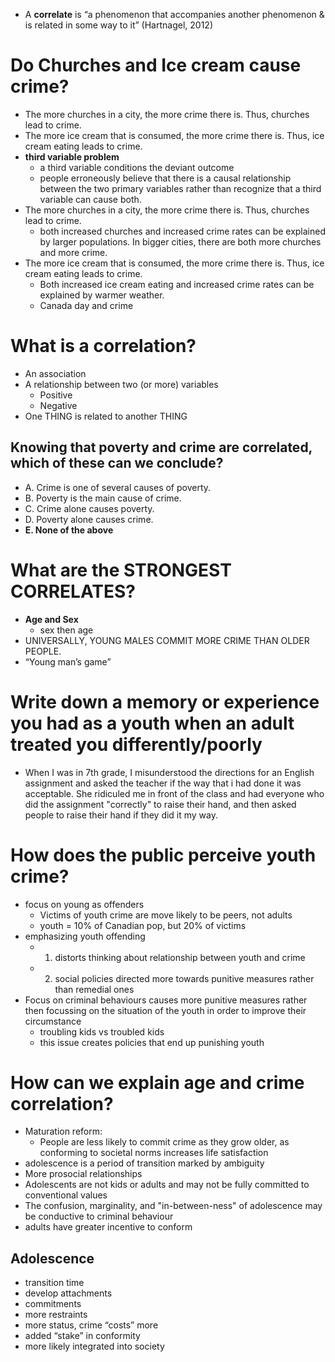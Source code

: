 - A **correlate** is “a phenomenon that accompanies another phenomenon & is related in some way to it” (Hartnagel, 2012)
# Do Churches and Ice cream cause crime?
- The more churches in a city, the more crime there is. Thus, churches lead to crime.
- The more ice cream that is consumed, the more crime there is. Thus, ice cream eating leads to crime.
- **third variable problem**
	- a third variable conditions the deviant outcome
	- people erroneously believe that there is a causal relationship between the two primary variables rather than recognize that a third variable can cause both.
- The more churches in a city, the more crime there is. Thus, churches lead to crime.
	- both increased churches and increased crime rates can be explained by larger populations. In bigger cities, there are both more churches and more crime.
- The more ice cream that is consumed, the more crime there is. Thus, ice cream eating leads to crime.
	- Both increased ice cream eating and increased crime rates can be explained by warmer weather.
	- Canada day and crime
# What is a correlation?
- An association
- A relationship between two (or more) variables
	- Positive
	- Negative
- One THING is related to another THING

## Knowing that poverty and crime are correlated, which of these can we conclude?
- A. Crime is one of several causes of poverty.
- B. Poverty is the main cause of crime.
- C. Crime alone causes poverty.
- D. Poverty alone causes crime.
- **E. None of the above**
# What are the STRONGEST CORRELATES?
- **Age and Sex**
	- sex then age
- UNIVERSALLY, YOUNG MALES COMMIT MORE CRIME THAN OLDER PEOPLE.
- “Young man’s game”
# Write down a memory or experience you had as a youth when an adult treated you differently/poorly
- When I was in 7th grade, I misunderstood the directions for an English assignment and asked the teacher if the way that i had done it was acceptable. She ridiculed me in front of the class and had everyone who did the assignment "correctly" to raise their hand, and then asked people to raise their hand if they did it my way. 
# How does the public perceive youth crime?
- focus on young as offenders
	- Victims of youth crime are move likely to be peers, not adults
	- youth = 10% of Canadian pop, but 20% of victims
- emphasizing youth offending
	- 1. distorts thinking about relationship between youth and crime
	- 2. social policies directed more towards punitive measures rather than remedial ones
- Focus on criminal behaviours causes more punitive measures rather then focussing on the situation of the youth in order to improve their circumstance
	- troubling kids vs troubled kids
	- this issue creates policies that end up punishing youth
# How can we explain age and crime correlation?
- Maturation reform:
	- People are less likely to commit crime as they grow older, as conforming to societal norms increases life satisfaction
- adolescence is a period of transition marked by ambiguity
- More prosocial relationships
- Adolescents are not kids or adults and may not be fully committed to conventional values
- The confusion, marginality, and "in-between-ness" of adolescence may be conductive to criminal behaviour
- adults have greater incentive to conform
## Adolescence
- transition time
- develop attachments
- commitments
- more restraints
- more status, crime “costs” more
- added “stake” in conformity
- more likely integrated into society